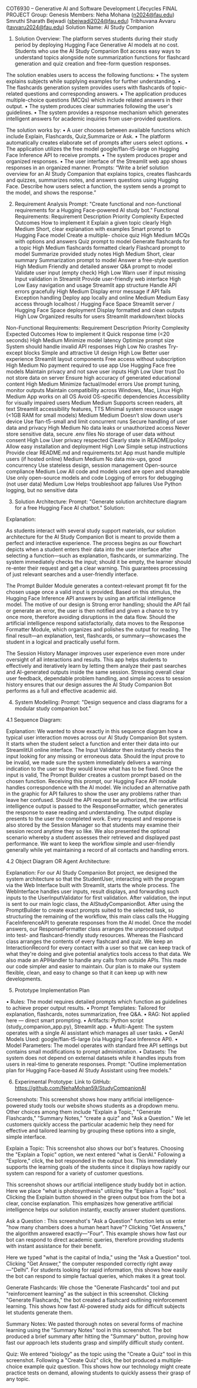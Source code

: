 COT6930 – Generative AI and Software Development Lifecycles
FINAL PROJECT
Group: Genesis
Members: Neha Mohana (n2024@fau.edu)
                    Smruthi Sharath Bejwadi (sbejwadi2024@fau.edu)
                    Tribhuvana Avvaru (tavvaru2024@fau.edu)
Solution Name: AI Study Companion
1.	Solution Overview:
The platform serves students during their study period by deploying Hugging Face Generative AI models at no cost.
Students who use the AI Study Companion Bot access easy ways to understand topics alongside note summarization functions for flashcard generation and quiz creation and free-form question responses.

The solution enables users to access the following functions:
•	The system explains subjects while supplying examples for further understanding.
•	The flashcards generation system provides users with flashcards of topic-related questions and corresponding answers.
•	The application produces multiple-choice questions (MCQs) which include related answers in their output.
•	The system produces clear summaries following the user's guidelines.
•	The system provides a response mechanism which generates intelligent answers for academic inquiries from user-provided questions.

The solution works by:
•	A user chooses between available functions which include Explain, Flashcards, Quiz,Summarize or Ask.
•	The platform automatically creates elaborate set of prompts after users select options.
•	The application utilizes the free model google/flan-t5-large on Hugging Face Inference API to receive prompts.
•	The system produces proper and organized responses.
•	The user interface of the Streamlit web app shows responses in an organized manner.
Prompts:
 “Write a brief solution overview for an AI Study Companion that explains topics, creates flashcards and quizzes, summarizes notes, and answers questions using Hugging Face. Describe how users select a function, the system sends a prompt to the model, and shows the response.”





















2.	Requirement Analysis
Prompt:
"Create functional and non-functional requirements for a Hugging Face-powered AI study bot."
Functional Requirements:
Requirement Description	Priority	Complexity	Expected Outcomes	How to implement it
Explain a given topic clearly	High	Medium	Short, clear explanation with examples	Smart prompt to Hugging Face model
Create a multiple- choice quiz	High	Medium	MCQs with options and answers	Quiz prompt to model
Generate flashcards for a topic	High	Medium	flashcards formatted clearly	Flashcard prompt to model
Summarize provided study notes	High	Medium	Short, clear summary	Summarization prompt to model
Answer a free-style question	High	Medium	Friendly and detailed answer	Q&A prompt to model
Validate user input (empty check)	High	Low	Warn user if input missing	Input validation in Streamlit
Provide user-friendly web interface	High	Low	Easy navigation and usage	Streamlit app structure
Handle API errors gracefully	High	Medium	Display error message if API fails	Exception handling
Deploy app locally and online	Medium	Medium	Easy access through localhost / Hugging Face Space	Streamlit server / Hugging Face Space deployment
Display formatted and clean outputs	High	Low	Organized results for users	Streamlit markdown/text blocks

Non-Functional Requirements:
Requirement Description	Priority	Complexity	Expected Outcomes	How to implement it
Quick response time (<20 seconds)	High	Medium	Minimize model latency	Optimize prompt size
System should handle invalid API responses	High	Low	No crashes	Try-except blocks
Simple and attractive UI design	High	Low	Better user experience	Streamlit layout components
Free access without subscription	High	Medium	No payment required to use app	Use Hugging Face free models
Maintain privacy and not save user inputs	High	Low	User trust	Do not store data on server
Ensure high accuracy of generated educational content	High	Medium	Minimize factual/model errors	Use prompt tuning, monitor outputs
Maintain compatibility across Windows, Mac, Linux	High	Medium	App works on all OS	Avoid OS-specific dependencies
Accessibility for visually impaired users	Medium	Medium	Supports screen readers, alt text	Streamlit accessibility features, TTS
Minimal system resource usage (<1GB RAM for small models)	Medium	Medium	Doesn’t slow down user’s device	Use flan-t5-small and limit concurrent runs
Secure handling of user data and privacy	High	Medium	No data leaks or unauthorized access	Never store sensitive data, secure .env files
No storage of user data without consent	High	Low	User privacy respected	Clearly state in README/policy
Allow easy installation and deployment	High	Low	Simple setup instructions	Provide clear README.md and requirements.txt
App must handle multiple users (if hosted online)	Medium	Medium	No data mix-ups, good concurrency	Use stateless design, session management
Open-source compliance	Medium	Low	All code and models used are open and shareable	Use only open-source models and code
Logging of errors for debugging (not user data)	Medium	Low	Helps troubleshoot app failures	Use Python logging, but no sensitive data














3.	Solution Architecture:
Prompt:
              "Generate solution architecture diagram for a free Hugging Face AI chatbot."
Solution:

 

Explanation:

As students interact with several study support materials, our solution architecture for the AI Study Companion Bot is meant to provide them a perfect and interactive experience. The process begins as our flowchart depicts when a student enters their data into the user interface after selecting a function—such as explanation, flashcards, or summarizing. The system immediately checks the input; should it be empty, the learner should re-enter their request and get a clear warning. This guarantees processing of just relevant searches and a user-friendly interface.

The Prompt Builder Module generates a context-relevant prompt fit for the chosen usage once a valid input is provided. Based on this stimulus, the Hugging Face Inference API answers by using an artificial intelligence model. The motive of our design is Strong error handling; should the API fail or generate an error, the user is then notified and given a chance to try once more, therefore avoiding disruptions in the data flow. Should the artificial intelligence respond satisfactorially, data moves to the Response Formatter Module, which organizes and polishes the output for reading. The final result—an explanation, test, flashcards, or summary—showcases the student in a logical and practically useful form.

The Session History Manager improves user experience even more under oversight of all interactions and results. This app helps students to effectively and iteratively learn by letting them analyze their past searches and AI-generated outputs inside the same session. Stressing overall clear user feedback, dependable problem handling, and simple access to session history ensures that our design assures the AI Study Companion Bot performs as a full and effective academic aid.












4.	System Modelling:
Prompt:
"Design sequence and class diagrams for a modular study companion bot."

4.1	Sequence Diagram:
 

Explanation:
We wanted to show exactly in this sequence diagram how a typical user interaction moves across our AI Study Companion Bot system. It starts when the student select a function and enter their data into our StreamlitUI online interface. The Input Validator then instantly checks the input looking for any missing or erroneous data. Should the input prove to be invalid, we made sure the system immediately delivers a warning indication to the user so they would know what has to be fixed.
Once the input is valid, The Prompt Builder creates a custom prompt based on the chosen function. Receiving this prompt, our Hugging Face API module handles correspondence with the AI model. We included an alternative path in the graphic for API failures to show the user any problems rather than leave her confused. Should the API request be authorized, the raw artificial intelligence output is passed to the ResponseFormatter, which generates the response to ease reading and understanding. The output display presents to the user the completed work. Every request and response is also stored by the Session Manager so that students may examine their session record anytime they so like. We also presented the optional scenario whereby a student assesses their retrieved and displayed past performance. We want to keep the workflow simple and user-friendly generally while yet maintaining a record of all contacts and handling errors.

4.2	Object Diagram OR Agent Architecture:

 
Explanation:
For our AI Study Companion Bot project, we designed the system architecture so that the StudentUser, interacting with the program via the Web Interface built with Streamlit, starts the whole process. The WebInterface handles user inputs, result displays, and forwarding such inputs to the UserInputValidator for first validation. After validation, the input is sent to our main logic class, the AIStudyCompanionBot. After using the PromptBuilder to create exact prompts suited to the selected task, so structuring the remaining of the workflow, this main class calls the Hugging FaceInferenceAPI to generate responses from the AI model.
Once the model answers, our ResponseFormatter class arranges the unprocessed output into test- and flashcard-friendly study resources. Whereas the Flashcard class arranges the contents of every flashcard and quiz. We keep an InteractionRecord for every contact with a user so that we can keep track of what they're doing and give potential analytics tools access to that data. We also made an APIHandler to handle any calls from outside APIs. This made our code simpler and easier to maintain. Our plan is to make our system flexible, clean, and easy to change so that it can keep up with new developments.






















5.	Prototype Implementation Plan

•	Rules: The model requires detailed prompts which function as guidelines to achieve proper output results.
•	Prompt Templates: Tailored for explanation, flashcards, notes summarization, free Q&A.
•	RAG: Not applied here — direct smart prompting.
•	Artifacts: Python script (study_companion_app.py), Streamlit app.
•	Multi-Agent: The system operates with a single AI assistant which manages all user tasks.
•	GenAI Models Used: google/flan-t5-large (via Hugging Face Inference API).
•	Model Parameters: The model operates with standard free API settings but contains small modifications to prompt administration.
•	Datasets: The system does not depend on external datasets while it handles inputs from users in real-time to generate responses.
Prompt:
"Outline implementation plan for Hugging Face-based AI Study Assistant using free models."












6.	Experimental Prototype:
Link to GitHub: https://github.com/NehaMohan59/StudyCompanionAI

Screenshots:
This screenshot shows how many artificial intelligence-powered study tools our website shows students as a dropdown menu. Other choices among them include "Explain a Topic," "Generate Flashcards," "Summary Notes," “create a quiz” and "Ask a Question." We let customers quickly access the particular academic help they need for effective and tailored learning by grouping these options into a single, simple interface.

 












Explain a Topic:
This screenshot also shows our bot's features. Choosing the "Explain a Topic" option, we next entered "what is GenAI." Following a "Explore," click, the bot responded in the output box. This immediately supports the learning goals of the students since it displays how rapidly our system can respond for a variety of customer questions.

 

This screenshot shows our artificial intelligence study buddy bot in action. Here we place "what is photosynthesis" utilizing the "Explain a Topic" tool. Clicking the Explain button showed in the green output box from the bot a clear, concise explanation. This emphasizes how generative artificial intelligence helps our solution instantly, exactly answer student questions.

 



Ask a Question :
This screenshot's "Ask a Question" function lets us enter "how many chambers does a human heart have"? Clicking "Get Answers," the algorithm answered exactly—"Four". This example shows how fast our bot can respond to direct academic queries, therefore providing students with instant assistance for their benefit.
 

Here we typed "what is the capital of India," using the "Ask a Question" tool. Clicking "Get Answer," the computer responded correctly right away—"Delhi". For students looking for rapid information, this shows how easily the bot can respond to simple factual queries, which makes it a great tool.

 

Generate Flashcards:
We chose the "Generate Flashcards" tool and put "reinforcement learning" as the subject in this screenshot. Clicking "Generate Flashcards," the bot created a flashcard outlining reinforcement learning. This shows how fast AI-powered study aids for difficult subjects let students generate them.

 

Summary Notes:
We pasted thorough notes on several forms of machine learning using the "Summary Notes" tool in this screenshot. The bot produced a brief summary after hitting the "Summary" button, proving how fast our approach lets students grasp and simplify difficult study content.
 

Quiz:
We entered "biology" as the topic using the "Create a Quiz" tool in this screenshot. Following a "Create Quiz" click, the bot produced a multiple-choice example quiz question. This shows how our technology might create practice tests on demand, allowing students to quickly assess their grasp of any topic.